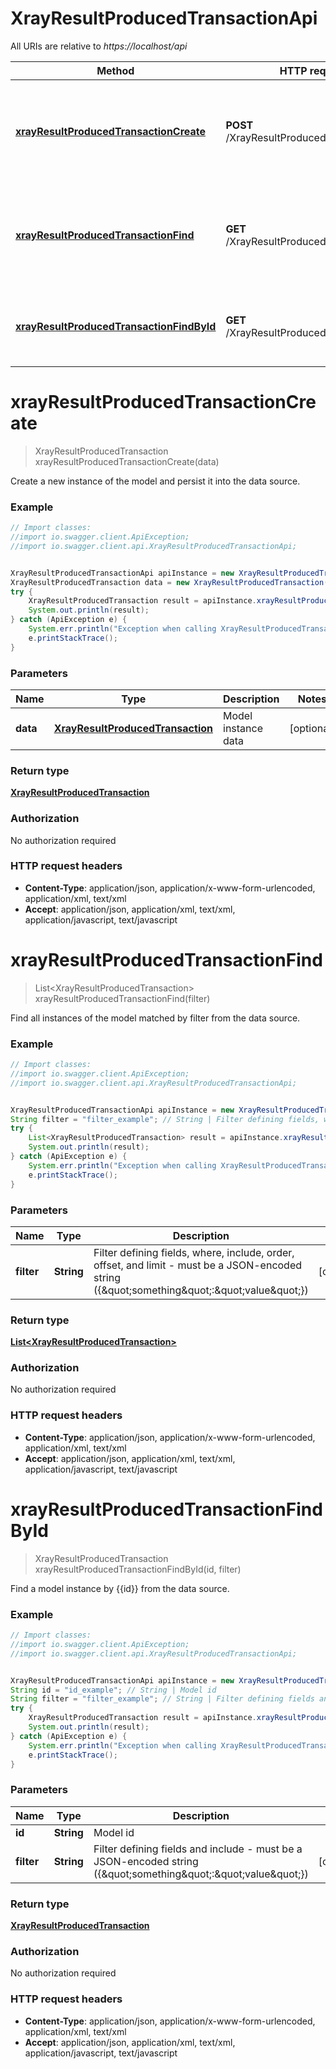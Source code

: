 # XrayResultProducedTransactionApi

All URIs are relative to *https://localhost/api*

Method | HTTP request | Description
------------- | ------------- | -------------
[**xrayResultProducedTransactionCreate**](XrayResultProducedTransactionApi.md#xrayResultProducedTransactionCreate) | **POST** /XrayResultProducedTransaction | Create a new instance of the model and persist it into the data source.
[**xrayResultProducedTransactionFind**](XrayResultProducedTransactionApi.md#xrayResultProducedTransactionFind) | **GET** /XrayResultProducedTransaction | Find all instances of the model matched by filter from the data source.
[**xrayResultProducedTransactionFindById**](XrayResultProducedTransactionApi.md#xrayResultProducedTransactionFindById) | **GET** /XrayResultProducedTransaction/{id} | Find a model instance by {{id}} from the data source.


<a name="xrayResultProducedTransactionCreate"></a>
# **xrayResultProducedTransactionCreate**
> XrayResultProducedTransaction xrayResultProducedTransactionCreate(data)

Create a new instance of the model and persist it into the data source.

### Example
```java
// Import classes:
//import io.swagger.client.ApiException;
//import io.swagger.client.api.XrayResultProducedTransactionApi;


XrayResultProducedTransactionApi apiInstance = new XrayResultProducedTransactionApi();
XrayResultProducedTransaction data = new XrayResultProducedTransaction(); // XrayResultProducedTransaction | Model instance data
try {
    XrayResultProducedTransaction result = apiInstance.xrayResultProducedTransactionCreate(data);
    System.out.println(result);
} catch (ApiException e) {
    System.err.println("Exception when calling XrayResultProducedTransactionApi#xrayResultProducedTransactionCreate");
    e.printStackTrace();
}
```

### Parameters

Name | Type | Description  | Notes
------------- | ------------- | ------------- | -------------
 **data** | [**XrayResultProducedTransaction**](XrayResultProducedTransaction.md)| Model instance data | [optional]

### Return type

[**XrayResultProducedTransaction**](XrayResultProducedTransaction.md)

### Authorization

No authorization required

### HTTP request headers

 - **Content-Type**: application/json, application/x-www-form-urlencoded, application/xml, text/xml
 - **Accept**: application/json, application/xml, text/xml, application/javascript, text/javascript

<a name="xrayResultProducedTransactionFind"></a>
# **xrayResultProducedTransactionFind**
> List&lt;XrayResultProducedTransaction&gt; xrayResultProducedTransactionFind(filter)

Find all instances of the model matched by filter from the data source.

### Example
```java
// Import classes:
//import io.swagger.client.ApiException;
//import io.swagger.client.api.XrayResultProducedTransactionApi;


XrayResultProducedTransactionApi apiInstance = new XrayResultProducedTransactionApi();
String filter = "filter_example"; // String | Filter defining fields, where, include, order, offset, and limit - must be a JSON-encoded string ({\"something\":\"value\"})
try {
    List<XrayResultProducedTransaction> result = apiInstance.xrayResultProducedTransactionFind(filter);
    System.out.println(result);
} catch (ApiException e) {
    System.err.println("Exception when calling XrayResultProducedTransactionApi#xrayResultProducedTransactionFind");
    e.printStackTrace();
}
```

### Parameters

Name | Type | Description  | Notes
------------- | ------------- | ------------- | -------------
 **filter** | **String**| Filter defining fields, where, include, order, offset, and limit - must be a JSON-encoded string ({\&quot;something\&quot;:\&quot;value\&quot;}) | [optional]

### Return type

[**List&lt;XrayResultProducedTransaction&gt;**](XrayResultProducedTransaction.md)

### Authorization

No authorization required

### HTTP request headers

 - **Content-Type**: application/json, application/x-www-form-urlencoded, application/xml, text/xml
 - **Accept**: application/json, application/xml, text/xml, application/javascript, text/javascript

<a name="xrayResultProducedTransactionFindById"></a>
# **xrayResultProducedTransactionFindById**
> XrayResultProducedTransaction xrayResultProducedTransactionFindById(id, filter)

Find a model instance by {{id}} from the data source.

### Example
```java
// Import classes:
//import io.swagger.client.ApiException;
//import io.swagger.client.api.XrayResultProducedTransactionApi;


XrayResultProducedTransactionApi apiInstance = new XrayResultProducedTransactionApi();
String id = "id_example"; // String | Model id
String filter = "filter_example"; // String | Filter defining fields and include - must be a JSON-encoded string ({\"something\":\"value\"})
try {
    XrayResultProducedTransaction result = apiInstance.xrayResultProducedTransactionFindById(id, filter);
    System.out.println(result);
} catch (ApiException e) {
    System.err.println("Exception when calling XrayResultProducedTransactionApi#xrayResultProducedTransactionFindById");
    e.printStackTrace();
}
```

### Parameters

Name | Type | Description  | Notes
------------- | ------------- | ------------- | -------------
 **id** | **String**| Model id |
 **filter** | **String**| Filter defining fields and include - must be a JSON-encoded string ({\&quot;something\&quot;:\&quot;value\&quot;}) | [optional]

### Return type

[**XrayResultProducedTransaction**](XrayResultProducedTransaction.md)

### Authorization

No authorization required

### HTTP request headers

 - **Content-Type**: application/json, application/x-www-form-urlencoded, application/xml, text/xml
 - **Accept**: application/json, application/xml, text/xml, application/javascript, text/javascript

